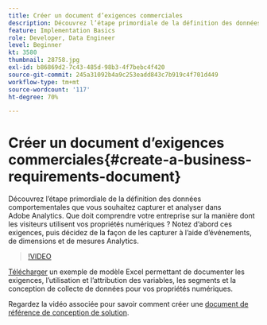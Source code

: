 ```yaml
---
title: Créer un document d’exigences commerciales
description: Découvrez l’étape primordiale de la définition des données comportementales que vous souhaitez capturer et analyser dans Adobe Analytics.
feature: Implementation Basics
role: Developer, Data Engineer
level: Beginner
kt: 3580
thumbnail: 28758.jpg
exl-id: b86869d2-7c43-485d-98b3-4f7bebc4f420
source-git-commit: 245a31092b4a9c253eadd843c7b919c4f701d449
workflow-type: tm+mt
source-wordcount: '117'
ht-degree: 70%

---
```


# Créer un document d’exigences commerciales{#create-a-business-requirements-document}

Découvrez l’étape primordiale de la définition des données comportementales que vous souhaitez capturer et analyser dans Adobe Analytics. Que doit comprendre votre entreprise sur la manière dont les visiteurs utilisent vos propriétés numériques ? Notez d’abord ces exigences, puis décidez de la façon de les capturer à l’aide d’événements, de dimensions et de mesures Analytics.

>[!VIDEO](https://video.tv.adobe.com/v/28758/?quality=12&learn=on)

[Télécharger](assets/aa_en_BRD_SDR_template.xlsx) un exemple de modèle Excel permettant de documenter les exigences, l’utilisation et l’attribution des variables, les segments et la conception de collecte de données pour vos propriétés numériques.

Regardez la vidéo associée pour savoir comment créer une [document de référence de conception de solution](creating-and-maintaining-an-sdr.md).
